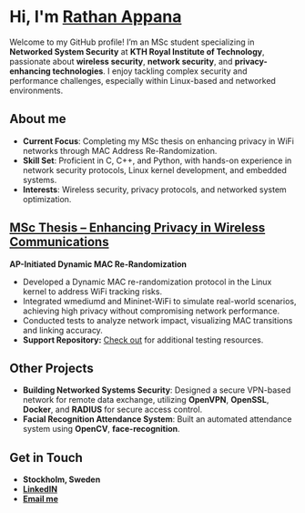 # Hi, I'm [Rathan Appana](https://github.com/raghava-2002)

Welcome to my GitHub profile! I’m an MSc student specializing in **Networked System Security** at **KTH Royal Institute of Technology**, passionate about **wireless security**, **network security**, and **privacy-enhancing technologies**. I enjoy tackling complex security and performance challenges, especially within Linux-based and networked environments.

## About me

- **Current Focus**: Completing my MSc thesis on enhancing privacy in WiFi networks through MAC Address Re-Randomization.
- **Skill Set**: Proficient in C, C++, and Python, with hands-on experience in network security protocols, Linux kernel development, and embedded systems.
- **Interests**: Wireless security, privacy protocols, and networked system optimization.


## [MSc Thesis – Enhancing Privacy in Wireless Communications](https://github.com/raghava-2002/backports_project)

**AP-Initiated Dynamic MAC Re-Randomization**

- Developed a Dynamic MAC re-randomization protocol in the Linux kernel to address WiFi tracking risks.
- Integrated wmediumd and Mininet-WiFi to simulate real-world scenarios, achieving high privacy without compromising network performance.
- Conducted tests to analyze network impact, visualizing MAC transitions and linking accuracy.
- **Support Repository:** [Check out](https://github.com/raghava-2002/Hwsim_test_backport_project) for additional testing resources.

## Other Projects

- **Building Networked Systems Security**: Designed a secure VPN-based network for remote data exchange, utilizing **OpenVPN**, **OpenSSL**, **Docker**, and **RADIUS** for secure access control.
- **Facial Recognition Attendance System**: Built an automated attendance system using **OpenCV**, **face-recognition**.

## Get in Touch

- **Stockholm, Sweden**
- **[LinkedIN](https://www.linkedin.com/in/rathan-appana/)**
- **[Email me](mailto:rathanappana@gmail.com)**


